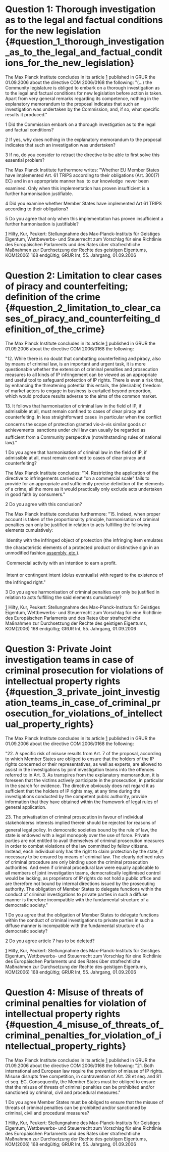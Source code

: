 # Question 1: Thorough investigation as to the legal and factual conditions for the new legislation {#question_1_thorough_investigation_as_to_the_legal_and_factual_conditions_for_the_new_legislation}

The Max Planck Institute concludes in its article [1](1 "wikilink")
published in GRUR the 01.09.2006 about the directive COM 2006/0168 the
following: \"(\...) the Community legislature is obliged to embark on a
thorough investigation as to the legal and factual conditions for new
legislation before action is taken. Apart from very general remarks
regarding its competence, nothing in the explanatory memorandum to the
proposal indicates that such an investigation was undertaken by the
Commission, and, if so, what specific results it produced.\"

1 Did the Commission embark on a thorough investigation as to the legal
and factual conditions?

2 If yes, why does nothing in the explanatory memorandum to the proposal
indicates that such an investigation was undertaken?

3 If no, do you consider to retract the directive to be able to first
solve this essential problem?

The Max Planck Institute furthermore writes: \"Whether EU Member States
have implemented Art. 61 TRIPS according to their obligations (Art.
300(7) EC) and in an appropriate manner has  to our knowledge  never
been examined. Only when this implementation has proven insufficient is
a further harmonisation justifiable.

4 Did you examine whether Member States have implemented Art 61 TRIPS
according to their obligations?

5 Do you agree that only when this implementation has proven
insufficient a further harmonisation is justifiable?

[1](1 "wikilink") Hilty, Kur, Peukert: Stellungnahme des
Max-Planck-Instituts für Geistiges Eigentum, Wettbewerbs- und
Steuerrecht zum Vorschlag für eine Richtlinie des Europäischen
Parlaments und des Rates über strafrechtliche Maßnahmen zur Durchsetzung
der Rechte des geistigen Eigentums, KOM(2006) 168 endgültig; GRUR Int,
55. Jahrgang, 01.09.2006

# Question 2: Limitation to clear cases of piracy and counterfeiting; definition of the crime {#question_2_limitation_to_clear_cases_of_piracy_and_counterfeiting_definition_of_the_crime}

The Max Planck Institute concludes in its article [1](1 "wikilink")
published in GRUR the 01.09.2006 about the directive COM 2006/0168 the
following:

\"12. While there is no doubt that combatting counterfeiting and piracy,
also by means of criminal law, is an important and urgent task, it is
more questionable whether the extension of criminal penalties and
prosecution measures to all kinds of IP infringement can be viewed as an
appropriate and useful tool to safeguard protection of IP rights. There
is even a risk that, by enhancing the threatening potential this
entails, the (desirable) freedom of market actors to engage in business
is curtailed beyond proportion, which would produce results adverse to
the aims of the common market.

13\. It follows that harmonisation of criminal law in the field of IP,
if admissible at all, must remain confined to cases of clear piracy and
counterfeiting. In less straightforward cases  in particular when the
conflict concerns the scope of protection granted vis-à-vis similar
goods or achievements  sanctions under civil law can usually be
regarded as sufficient from a Community perspective (notwithstanding
rules of national law).\"

1 Do you agree that harmonisation of criminal law in the field of IP, if
admissible at all, must remain confined to cases of clear piracy and
counterfeiting?

The Max Planck Institute concludes: \"14. Restricting the application of
the directive to infringements carried out \"on a commercial scale\"
fails to provide for an appropriate and sufficiently precise definition
of the elements of a crime, all the more as it would practically only
exclude acts undertaken in good faith by consumers.\"

2 Do you agree with this conclusion?

The Max Planck Institute concludes furthermore: \"15. Indeed, when
proper account is taken of the proportionality principle, harmonisation
of criminal penalties can only be justified in relation to acts
fulfilling the following elements cumulatively:

 Identity with the infringed object of protection (the infringing item
emulates the characteristic elements of a protected product or
distinctive sign in an unmodified fashion [assembly,
etc.](construction, "wikilink")).

 Commercial activity with an intention to earn a profit.

 Intent or contingent intent (dolus eventualis) with regard to the
existence of the infringed right.\"

3 Do you agree harmonisation of criminal penalties can only be justified
in relation to acts fulfilling the said elements cumulatively?

[1](1 "wikilink") Hilty, Kur, Peukert: Stellungnahme des
Max-Planck-Instituts für Geistiges Eigentum, Wettbewerbs- und
Steuerrecht zum Vorschlag für eine Richtlinie des Europäischen
Parlaments und des Rates über strafrechtliche Maßnahmen zur Durchsetzung
der Rechte des geistigen Eigentums, KOM(2006) 168 endgültig; GRUR Int,
55. Jahrgang, 01.09.2006

# Question 3: Private Joint investigation teams in case of criminal prosecution for violations of intellectual property rights {#question_3_private_joint_investigation_teams_in_case_of_criminal_prosecution_for_violations_of_intellectual_property_rights}

The Max Planck Institute concludes in its article [1](1 "wikilink")
published in GRUR the 01.09.2006 about the directive COM 2006/0168 the
following:

\"22. A specific risk of misuse results from Art. 7 of the proposal,
according to which Member States are obliged to ensure that the holders
of the IP rights concerned or their representatives, as well as experts,
are allowed to assist in the investigations by joint investigation teams
into the offences referred to in Art. 3. As transpires from the
explanatory memorandum, it is foreseen that the victims actively
participate in the prosecution, in particular in the search for
evidence. The directive obviously does not regard it as sufficient that
the holders of IP rights may, at any time during the investigations
conducted by the competent public authority, provide information that
they have obtained within the framework of legal rules of general
application.

23\. The privatisation of criminal prosecution in favour of individual
stakeholderss interests implied therein should be rejected for reasons
of general legal policy. In democratic societies bound by the rule of
law, the state is endowed with a legal monopoly over the use of force.
Private parties are not entitled to avail themselves of criminal
prosecution measures in order to combat violations of the law committed
by fellow citizens. Instead, each individual only has the right to claim
protection by the state, if necessary to be ensured by means of criminal
law. The clearly defined rules of criminal procedure are only binding
upon the criminal prosecution authorities. And even if criminal
procedural law were equally applicable to all members of joint
investigation teams, democratically legitimised control would be
lacking, as proprietors of IP rights do not hold a public office and are
therefore not bound by internal directions issued by the prosecuting
authority. The obligation of Member States to delegate functions within
the conduct of criminal investigations to private parties in such a
diffuse manner is therefore incompatible with the fundamental structure
of a democratic society.\"

1 Do you agree that the obligation of Member States to delegate
functions within the conduct of criminal investigations to private
parties in such a diffuse manner is incompatible with the fundamental
structure of a democratic society?

2 Do you agree article 7 has to be deleted?

[1](1 "wikilink") Hilty, Kur, Peukert: Stellungnahme des
Max-Planck-Instituts für Geistiges Eigentum, Wettbewerbs- und
Steuerrecht zum Vorschlag für eine Richtlinie des Europäischen
Parlaments und des Rates über strafrechtliche Maßnahmen zur Durchsetzung
der Rechte des geistigen Eigentums, KOM(2006) 168 endgültig; GRUR Int,
55. Jahrgang, 01.09.2006

# Question 4: Misuse of threats of criminal penalties for violation of intellectual property rights {#question_4_misuse_of_threats_of_criminal_penalties_for_violation_of_intellectual_property_rights}

The Max Planck Institute concludes in its article [1](1 "wikilink")
published in GRUR the 01.09.2006 about the directive COM 2006/0168 the
following: \"21. Both international and European law require the
prevention of misuse of IP rights. Misuse disrupts free competition, in
contravention of Art. 28 et seq. and 81 et seq. EC. Consequently, the
Member States must be obliged to ensure that the misuse of threats of
criminal penalties can be prohibited and/or sanctioned by criminal,
civil and procedural measures.\"

1 Do you agree Member States must be obliged to ensure that the misuse
of threats of criminal penalties can be prohibited and/or sanctioned by
criminal, civil and procedural measures?

[1](1 "wikilink") Hilty, Kur, Peukert: Stellungnahme des
Max-Planck-Instituts für Geistiges Eigentum, Wettbewerbs- und
Steuerrecht zum Vorschlag für eine Richtlinie des Europäischen
Parlaments und des Rates über strafrechtliche Maßnahmen zur Durchsetzung
der Rechte des geistigen Eigentums, KOM(2006) 168 endgültig; GRUR Int,
55. Jahrgang, 01.09.2006
